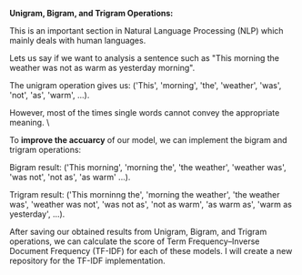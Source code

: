 **Unigram, Bigram, and Trigram Operations:**

This is an important section in Natural Language Processing (NLP) which mainly deals with human languages.

Lets us say if we want to analysis a sentence such as "This morning the weather was not as warm as yesterday morning". 

The unigram operation gives us: ('This', 'morning', 'the', 'weather', 'was', 'not', 'as', 'warm', ...). 

However, most of the times single words cannot convey the appropriate meaning.
\

To **improve the accuarcy** of our model, we can implement the bigram and trigram operations:

Bigram result: ('This morning', 'morning the', 'the weather', 'weather was', 'was not', 'not as', 'as warm' ...).

Trigram result: ('This morninng the', 'morning the weather', 'the weather was', 'weather was not', 'was not as', 'not as warm', 'as warm as', 'warm as yesterday', ...).

After saving our obtained results from Unigram, Bigram, and Trigram operations, we can calculate the score of Term Frequency–Inverse Document Frequency (TF-IDF) for each of these models. I will create a new repository for the TF-IDF implementation. 
